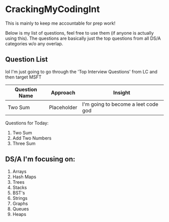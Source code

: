 # CrackingMyCodingInt

This is mainly to keep me accountable for prep work!

Below is my list of questions, feel free to use them (if anyone is actually using this).
The questions are basically just the top questions from all DS/A categories w/o any overlap.

## Question List

lol I'm just going to go through the 'Top Interview Questions' from LC and then target MSFT

| Question Name | Approach | Insight |
| ----------- | ----------- | -------------- |
| Two Sum | Placeholder      | I'm going to become a leet code god  |

Questions for Today:
1. Two Sum
2. Add Two Numbers
3. Three Sum

## DS/A I'm focusing on:

1. Arrays
2. Hash Maps
3. Trees
4. Stacks
5. BST's
6. Strings
7. Graphs
8. Queues
9. Heaps
